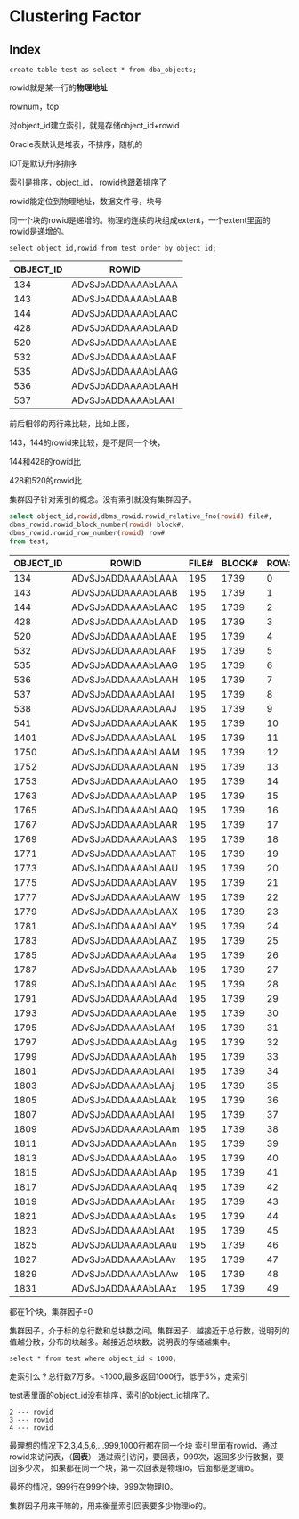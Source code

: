 # Clustering Factor

## Index

`create table test as select * from dba_objects;`



rowid就是某一行的**物理地址**

rownum，top

对object_id建立索引，就是存储object_id+rowid

Oracle表默认是堆表，不排序，随机的

IOT是默认升序排序

索引是排序，object_id， rowid也跟着排序了

rowid能定位到物理地址，数据文件号，块号

同一个块的rowid是递增的。物理的连续的块组成extent，一个extent里面的rowid是递增的。



`select object_id,rowid from test order by object_id;`

| OBJECT_ID | ROWID              |
| --------- | ------------------ |
| 134       | ADvSJbADDAAAAbLAAA |
| 143       | ADvSJbADDAAAAbLAAB |
| 144       | ADvSJbADDAAAAbLAAC |
| 428       | ADvSJbADDAAAAbLAAD |
| 520       | ADvSJbADDAAAAbLAAE |
| 532       | ADvSJbADDAAAAbLAAF |
| 535       | ADvSJbADDAAAAbLAAG |
| 536       | ADvSJbADDAAAAbLAAH |
| 537       | ADvSJbADDAAAAbLAAI |

前后相邻的两行来比较，比如上图，

143，144的rowid来比较，是不是同一个块，

144和428的rowid比

428和520的rowid比 

集群因子针对索引的概念。没有索引就没有集群因子。

```sql
select object_id,rowid,dbms_rowid.rowid_relative_fno(rowid) file#,
dbms_rowid.rowid_block_number(rowid) block#,
dbms_rowid.rowid_row_number(rowid) row#
from test;
```

| OBJECT_ID | ROWID              | FILE# | BLOCK# | ROW# |
| --------- | ------------------ | ----- | ------ | ---- |
| 134       | ADvSJbADDAAAAbLAAA | 195   | 1739   | 0    |
| 143       | ADvSJbADDAAAAbLAAB | 195   | 1739   | 1    |
| 144       | ADvSJbADDAAAAbLAAC | 195   | 1739   | 2    |
| 428       | ADvSJbADDAAAAbLAAD | 195   | 1739   | 3    |
| 520       | ADvSJbADDAAAAbLAAE | 195   | 1739   | 4    |
| 532       | ADvSJbADDAAAAbLAAF | 195   | 1739   | 5    |
| 535       | ADvSJbADDAAAAbLAAG | 195   | 1739   | 6    |
| 536       | ADvSJbADDAAAAbLAAH | 195   | 1739   | 7    |
| 537       | ADvSJbADDAAAAbLAAI | 195   | 1739   | 8    |
| 538       | ADvSJbADDAAAAbLAAJ | 195   | 1739   | 9    |
| 541       | ADvSJbADDAAAAbLAAK | 195   | 1739   | 10   |
| 1401      | ADvSJbADDAAAAbLAAL | 195   | 1739   | 11   |
| 1750      | ADvSJbADDAAAAbLAAM | 195   | 1739   | 12   |
| 1752      | ADvSJbADDAAAAbLAAN | 195   | 1739   | 13   |
| 1753      | ADvSJbADDAAAAbLAAO | 195   | 1739   | 14   |
| 1763      | ADvSJbADDAAAAbLAAP | 195   | 1739   | 15   |
| 1765      | ADvSJbADDAAAAbLAAQ | 195   | 1739   | 16   |
| 1767      | ADvSJbADDAAAAbLAAR | 195   | 1739   | 17   |
| 1769      | ADvSJbADDAAAAbLAAS | 195   | 1739   | 18   |
| 1771      | ADvSJbADDAAAAbLAAT | 195   | 1739   | 19   |
| 1773      | ADvSJbADDAAAAbLAAU | 195   | 1739   | 20   |
| 1775      | ADvSJbADDAAAAbLAAV | 195   | 1739   | 21   |
| 1777      | ADvSJbADDAAAAbLAAW | 195   | 1739   | 22   |
| 1779      | ADvSJbADDAAAAbLAAX | 195   | 1739   | 23   |
| 1781      | ADvSJbADDAAAAbLAAY | 195   | 1739   | 24   |
| 1783      | ADvSJbADDAAAAbLAAZ | 195   | 1739   | 25   |
| 1785      | ADvSJbADDAAAAbLAAa | 195   | 1739   | 26   |
| 1787      | ADvSJbADDAAAAbLAAb | 195   | 1739   | 27   |
| 1789      | ADvSJbADDAAAAbLAAc | 195   | 1739   | 28   |
| 1791      | ADvSJbADDAAAAbLAAd | 195   | 1739   | 29   |
| 1793      | ADvSJbADDAAAAbLAAe | 195   | 1739   | 30   |
| 1795      | ADvSJbADDAAAAbLAAf | 195   | 1739   | 31   |
| 1797      | ADvSJbADDAAAAbLAAg | 195   | 1739   | 32   |
| 1799      | ADvSJbADDAAAAbLAAh | 195   | 1739   | 33   |
| 1801      | ADvSJbADDAAAAbLAAi | 195   | 1739   | 34   |
| 1803      | ADvSJbADDAAAAbLAAj | 195   | 1739   | 35   |
| 1805      | ADvSJbADDAAAAbLAAk | 195   | 1739   | 36   |
| 1807      | ADvSJbADDAAAAbLAAl | 195   | 1739   | 37   |
| 1809      | ADvSJbADDAAAAbLAAm | 195   | 1739   | 38   |
| 1811      | ADvSJbADDAAAAbLAAn | 195   | 1739   | 39   |
| 1813      | ADvSJbADDAAAAbLAAo | 195   | 1739   | 40   |
| 1815      | ADvSJbADDAAAAbLAAp | 195   | 1739   | 41   |
| 1817      | ADvSJbADDAAAAbLAAq | 195   | 1739   | 42   |
| 1819      | ADvSJbADDAAAAbLAAr | 195   | 1739   | 43   |
| 1821      | ADvSJbADDAAAAbLAAs | 195   | 1739   | 44   |
| 1823      | ADvSJbADDAAAAbLAAt | 195   | 1739   | 45   |
| 1825      | ADvSJbADDAAAAbLAAu | 195   | 1739   | 46   |
| 1827      | ADvSJbADDAAAAbLAAv | 195   | 1739   | 47   |
| 1829      | ADvSJbADDAAAAbLAAw | 195   | 1739   | 48   |
| 1831      | ADvSJbADDAAAAbLAAx | 195   | 1739   | 49   |

都在1个块，集群因子=0

集群因子，介于标的总行数和总块数之间。集群因子，越接近于总行数，说明列的值越分散，分布的块越多。越接近总块数，说明表的存储越集中。

`select * from test where object_id < 1000;`

走索引么？总行数7万多。<1000,最多返回1000行，低于5%，走索引

test表里面的object_id没有排序，索引的object_id排序了。

```
2 --- rowid
3 --- rowid
4 --- rowid
```

最理想的情况下2,3,4,5,6,...999,1000行都在同一个块
索引里面有rowid，通过rowid来访问表，（**回表**）
通过索引访问，要回表，999次，返回多少行数据，要回多少次，
如果都在同一个块，第一次回表是物理io，后面都是逻辑io。

最坏的情况，999行在999个块，999次物理IO。

集群因子用来干嘛的，用来衡量索引回表要多少物理io的。




